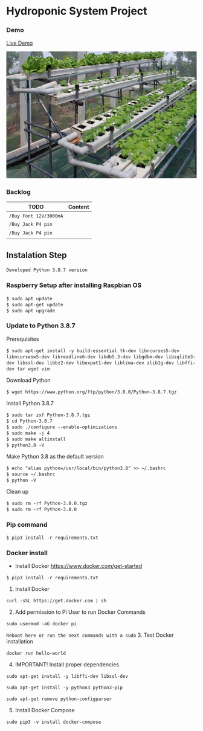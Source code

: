 # Hydroponic System Project

### Demo

[Live Demo](https://django-vue-template-demo.herokuapp.com/)

![System image](/assets-readme/hydroponics-techniques-and-systems.jpg "Hydroponic System")

### Backlog

| TODO                 |  Content                                   |
|----------------------|--------------------------------------------|
| `/Buy Font 12V/3000mA`   |                         |
| `/Buy Jack P4 pin`       |                         |
| `/Buy Jack P4 pin`       |                         |
|                          |                         |


## Instalation Step

`Developed Python 3.8.7 version`

### Raspberry Setup after installing Raspbian OS
    
```
$ sudo apt update
$ sudo apt-get update
$ sudo apt upgrade
```

### Update to Python 3.8.7
 Prerequisites
```
$ sudo apt-get install -y build-essential tk-dev libncurses5-dev libncursesw5-dev libreadline6-dev libdb5.3-dev libgdbm-dev libsqlite3-dev libssl-dev libbz2-dev libexpat1-dev liblzma-dev zlib1g-dev libffi-dev tar wget vim
```
Download Python
```
$ wget https://www.python.org/ftp/python/3.8.0/Python-3.8.7.tgz
```
Install Python 3.8.7
```
$ sudo tar zxf Python-3.8.7.tgz
$ cd Python-3.8.7
$ sudo ./configure --enable-optimizations
$ sudo make -j 4
$ sudo make altinstall
$ python3.8 -V
```
Make Python 3.8 as the default version
```
$ echo "alias python=/usr/local/bin/python3.8" >> ~/.bashrc
$ source ~/.bashrc
$ python -V
```
Clean up
```
$ sudo rm -rf Python-3.8.0.tgz
$ sudo rm -rf Python-3.8.0
```



### Pip command
```
$ pip3 install -r requirements.txt
```

### Docker install

- Install Docker
  https://www.docker.com/get-started


```
$ pip3 install -r requirements.txt
```

1. Install Docker
```
curl -sSL https://get.docker.com | sh
```
2. Add permission to Pi User to run Docker Commands
```
sudo usermod -aG docker pi
```
`Reboot here or run the next commands with a sudo`
3. Test Docker installation
```
docker run hello-world
```
4. IMPORTANT! Install proper dependencies
```
sudo apt-get install -y libffi-dev libssl-dev
```
```
sudo apt-get install -y python3 python3-pip
```
```
sudo apt-get remove python-configparser
```
5. Install Docker Compose
```
sudo pip3 -v install docker-compose 
```